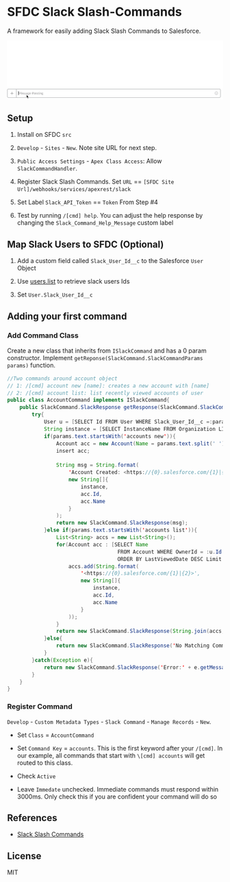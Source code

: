 # SFDC Slack Slash-Commands

A framework for easily adding Slack Slash Commands to Salesforce.

![SFDC Slack Slash Commands](https://raw.githubusercontent.com/ChuckJonas/SfdcSlackSlashCommands/master//slackslashcommands.gif)

## Setup

1. Install on SFDC `src`

2. `Develop` - `Sites` - `New`.  Note site URL for next step.

3. `Public Access Settings` - `Apex Class Access`: Allow `SlackCommandHandler`.

4. Register Slack Slash Commands.  Set `URL` == `[SFDC Site Url]/webhooks/services/apexrest/slack`

5. Set Label `Slack_API_Token` == `Token` From Step #4

6. Test by running `/[cmd] help`. You can adjust the help response by changing the `Slack_Command_Help_Message` custom label


## Map Slack Users to SFDC (Optional)

1. Add a custom field called `Slack_User_Id__c` to the Salesforce `User` Object

2. Use [users.list](https://api.slack.com/methods/users.list/test) to retrieve slack users Ids

3. Set `User.Slack_User_Id__c`

## Adding your first command

### Add Command Class

Create a new class that inherits from `ISlackCommand` and has a 0 param constructor.  Implement `getReponse(SlackCommand.SlackCommandParams params)` function.

``` java
//Two commands around account object
// 1: /[cmd] account new [name]: creates a new account with [name]
// 2: /[cmd] account list: list recently viewed accounts of user
public class AccountCommand implements ISlackCommand{
    public SlackCommand.SlackResponse getResponse(SlackCommand.SlackCommandParams params){
        try{
            User u = [SELECT Id FROM User WHERE Slack_User_Id__c =:params.userId];
            String instance = [SELECT InstanceName FROM Organization LIMIT 1].InstanceName;
            if(params.text.startsWith('accounts new')){
                Account acc = new Account(Name = params.text.split(' ')[2], OwnerId = u.Id);
                insert acc;

                String msg = String.format(
                    'Account Created: <https://{0}.salesforce.com/{1}|{2}>',
                    new String[]{
                        instance,
                        acc.Id,
                        acc.Name
                    }
                );
                return new SlackCommand.SlackResponse(msg);
            }else if(params.text.startsWith('accounts list')){
                List<String> accs = new List<String>();
                for(Account acc : [SELECT Name
                                    FROM Account WHERE OwnerId = :u.Id
                                    ORDER BY LastViewedDate DESC Limit 10]){
                    accs.add(String.format(
                        '<https://{0}.salesforce.com/{1}|{2}>',
                        new String[]{
                            instance,
                            acc.Id,
                            acc.Name
                        }
                    ));
                }
                return new SlackCommand.SlackResponse(String.join(accs,'\n'));
            }else{
                return new SlackCommand.SlackResponse('No Matching Command found... Try `/[cmd] account new [name]` or `/[cmd] account list`');
            }
        }catch(Exception e){
            return new SlackCommand.SlackResponse('Error:' + e.getMessage());
        }
    }
}
```

### Register Command

`Develop` - `Custom Metadata Types` - `Slack Command` - `Manage Records` - `New`.

* Set `Class` = `AccountCommand`

* Set `Command Key` = `accounts`.  This is the first keyword after your `/[cmd]`.  In our example, all commands that start with `\[cmd] accounts` will get routed to this class.

* Check `Active`

* Leave `Immedate` unchecked.  Immediate commands must respond within 3000ms.  Only check this if you are confident your command will do so

## References

* [Slack Slash Commands](https://api.slack.com/slash-commands)


## License
MIT